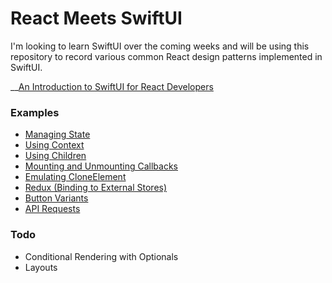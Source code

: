 # React Meets SwiftUI

I'm looking to learn SwiftUI over the coming weeks and will be using this repository to record various common React design patterns implemented in SwiftUI.

__[An Introduction to SwiftUI for React Developers](https://benmcmahen.com/swiftui-for-react-developers/)

### Examples

- [Managing State](State.md)
- [Using Context](Context.md)
- [Using Children](Children.md)
- [Mounting and Unmounting Callbacks](ComponentDidMount.md)
- [Emulating CloneElement](CloneElement.md)
- [Redux (Binding to External Stores)](Redux.md)
- [Button Variants](StyleVariants.md)
- [API Requests](APIRequests.md)

### Todo

- Conditional Rendering with Optionals
- Layouts
